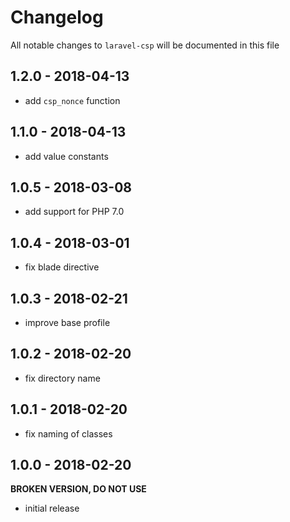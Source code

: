 # Changelog

All notable changes to `laravel-csp` will be documented in this file

## 1.2.0 - 2018-04-13

- add `csp_nonce` function

## 1.1.0 - 2018-04-13

- add value constants

## 1.0.5 - 2018-03-08

- add support for PHP 7.0

## 1.0.4 - 2018-03-01

- fix blade directive

## 1.0.3 - 2018-02-21

- improve base profile

## 1.0.2 - 2018-02-20

- fix directory name

## 1.0.1 - 2018-02-20

- fix naming of classes

## 1.0.0 - 2018-02-20
**BROKEN VERSION, DO NOT USE**

- initial release
